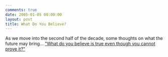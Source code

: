 ```yaml
---
comments: true
date: 2005-01-05 00:00:00
layout: post
title: What Do You Believe?
---
```


As we move into the second half of the decade, some thoughts on what the future may bring... ["What do you believe is true even though you cannot prove it?"](http://www.edge.org/q2005/q05_print.html)
